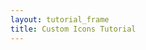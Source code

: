 ```yaml
---
layout: tutorial_frame
title: Custom Icons Tutorial
---
```

<script type="module">
	import L, {Map, TileLayer, Marker, Icon} from 'leaflet';
	const map = new Map('map').setView([51.5, -0.09], 13);

	new TileLayer('https://tile.openstreetmap.org/{z}/{x}/{y}.png', {
		attribution: '&copy; <a href="https://www.openstreetmap.org/copyright">OpenStreetMap</a> contributors'
	}).addTo(map);

	const LeafIcon = Icon.extend({
		options: {
			shadowUrl: 'leaf-shadow.png',
			iconSize:     [38, 95],
			shadowSize:   [50, 64],
			iconAnchor:   [22, 94],
			shadowAnchor: [4, 62],
			popupAnchor:  [-3, -76]
		}
	});

	const greenIcon = new LeafIcon({iconUrl: 'leaf-green.png'});
	const redIcon = new LeafIcon({iconUrl: 'leaf-red.png'});
	const orangeIcon = new LeafIcon({iconUrl: 'leaf-orange.png'});

	const mGreen = new Marker([51.5, -0.09], {icon: greenIcon}).bindPopup('I am a green leaf.').addTo(map);
	const mRed = new Marker([51.495, -0.083], {icon: redIcon}).bindPopup('I am a red leaf.').addTo(map);
	const mOrange = new Marker([51.49, -0.1], {icon: orangeIcon}).bindPopup('I am an orange leaf.').addTo(map);

	globalThis.L = L; // only for debugging in the developer console
	globalThis.map = map; // only for debugging in the developer console
</script>
